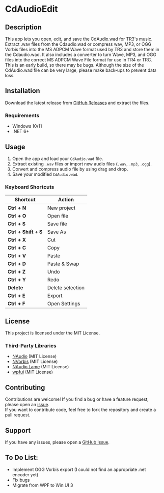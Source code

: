 # CdAudioEdit

## Description
This app lets you open, edit, and save the CdAudio.wad for TR3's music. Extract .wav files from the Cdaudio.wad or compress wav, MP3, or OGG Vorbis files into the MS ADPCM Wave format used by TR3 and store them in the Cdaudio.wad. It also includes a converter to turn Wave, MP3, and OGG files into the correct MS ADPCM Wave File format for use in TR4 or TRC.
This is an early build, so there may be bugs. Although the size of the CdAudio.wad file can be very large, please make back-ups to prevent data loss.

## Installation
Download the latest release from [GitHub Releases](https://github.com/JohnnyJF10/CdAudioEdit/releases) and extract the files.

### Requirements
- Windows 10/11
- .NET 6+

## Usage
1. Open the app and load your `CdAudio.wad` file.
2. Extract existing `.wav` files or import new audio files (`.wav`, `.mp3`, `.ogg`).
3. Convert and compress audio file by using drag and drop.
4. Save your modified `CdAudio.wad`.

### Keyboard Shortcuts
| Shortcut            | Action              |
|---------------------|--------------------|
| **Ctrl + N**       | New project        |
| **Ctrl + O**       | Open file          |
| **Ctrl + S**       | Save file          |
| **Ctrl + Shift + S** | Save As            |
| **Ctrl + X**       | Cut                |
| **Ctrl + C**       | Copy               |
| **Ctrl + V**       | Paste              |
| **Ctrl + D**       | Paste & Swap       |
| **Ctrl + Z**       | Undo               |
| **Ctrl + Y**       | Redo               |
| **Delete**         | Delete selection   |
| **Ctrl + E**       | Export             |
| **Ctrl + F**       | Open Settings      |


## License
This project is licensed under the MIT License.

### Third-Party Libraries
- [NAudio](https://github.com/naudio/NAudio) (MIT License)
- [NVorbis](https://github.com/NVorbis/NVorbis) (MIT License)
- [NAudio.Lame](https://github.com/Corey-M/NAudio.Lame) (MIT License)
- [wpfui](https://github.com/lepoco/wpfui) (MIT License)

## Contributing
Contributions are welcome! If you find a bug or have a feature request, please open an [issue](https://github.com/JohnnyJF10/CdAudioEdit/issues).  
If you want to contribute code, feel free to fork the repository and create a pull request.

## Support
If you have any issues, please open a [GitHub Issue](https://github.com/JohnnyJF10/CdAudioEdit/issues).  

## To Do List:
- Implement OGG Vorbis export (I could not find an appropriate .net encoder yet)
- Fix bugs
- Migrate from WPF to Win UI 3
